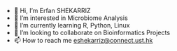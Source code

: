 - 👋 Hi, I’m Erfan SHEKARRIZ
- 👀 I’m interested in Microbiome Analysis
- 🌱 I’m currently learning R, Python, Linux
- 💞️ I’m looking to collaborate on Bioinformatics Projects
- 📫 How to reach me eshekarriz@connect.ust.hk

<!---
erfanshek/erfanshek is a ✨ special ✨ repository because its `README.md` (this file) appears on your GitHub profile.
You can click the Preview link to take a look at your changes.
--->
